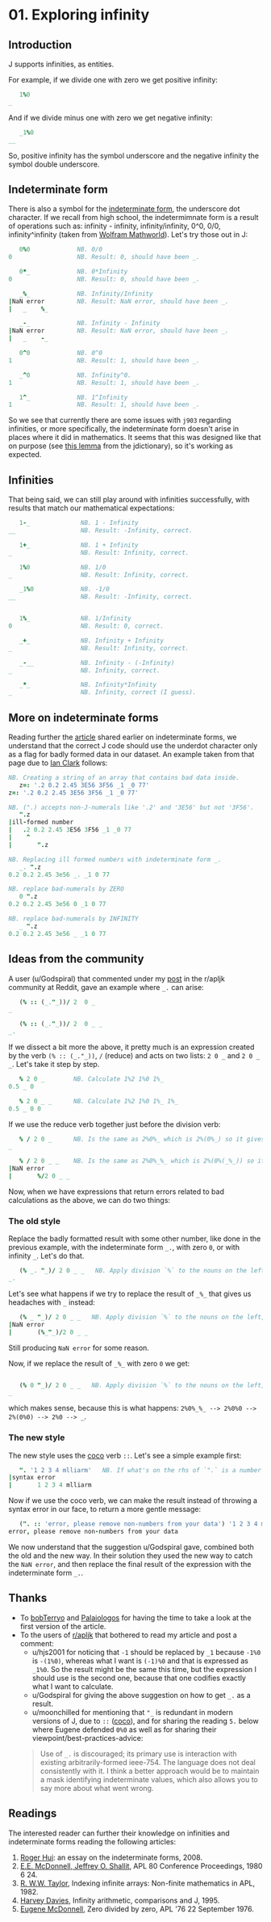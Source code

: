 <!-- <head>
  <link rel="alternate" type="application/atom+xml" title="{{ site.title }}" href="{{ site.url }}/feed.xml">
</head>

--- -->

# 01. Exploring infinity

## Introduction

J supports infinities, as entities.

For example, if we divide one with zero we get positive infinity:

```j
   1%0
_
```

And if we divide minus one with zero we get negative infinity:

```j
   _1%0
__
```

So, positive infinity has the symbol underscore and the negative infinity the symbol double underscore.

## Indeterminate form

There is also a symbol for the [indeterminate form](https://code.jsoftware.com/wiki/Vocabulary/underdot), the underscore dot character. If we recall from high school, the indetermimnate form is a result of operations such as: infinity - infinity, infinity/infinity, 0^0, 0/0, infinity^infinity (taken from [Wolfram Mathworld](https://mathworld.wolfram.com/Indeterminate.html)). Let's try those out in J:

```j
   0%0             NB. 0/0
0                  NB. Result: 0, should have been _.

   0*_             NB. 0*Infinity
0                  NB. Result: 0, should have been _.

   _%_             NB. Infinity/Infinity
|NaN error         NB. Result: NaN error, should have been _.
|   _    %_

   _-_             NB. Infinity - Infinity
|NaN error         NB. Result: NaN error, should have been _.
|   _    -_

   0^0             NB. 0^0
1                  NB. Result: 1, should have been _.

   _^0             NB. Infinity^0.
1                  NB. Result: 1, should have been _.

   1^_             NB. 1^Infinity
1                  NB. Result: 1, should have been _.

```

So we see that currently there are some issues with `j903` regarding infinities, or more specifically, the indeterminate form doesn't arise in places where it did in mathematics. It seems that this was designed like that on purpose (see [this lemma](https://www.jsoftware.com/help/dictionary/d031.htm) from the jdictionary), so it's working as expected.

## Infinities

That being said, we can still play around with infinities successfully, with results that match our mathematical expectations:

```j
   1-_              NB. 1 - Infinity
__                  NB. Result: -Infinity, correct.

   1+_              NB. 1 + Infinity
_                   NB. Result: Infinity, correct.

   1%0              NB. 1/0
_                   NB. Result: Infinity, correct.

   _1%0             NB. -1/0
__                  NB. Result: -Infinity, correct.


   1%_              NB. 1/Infinity
0                   NB. Result: 0, correct.

   _+_              NB. Infinity + Infinity
_                   NB. Result: Infinity, correct.

   _-__             NB. Infinity - (-Infinity)
_                   NB. Infinity, correct.

   _*_              NB. Infinity*Infinity
_                   NB. Infinity, correct (I guess).
```

## More on indeterminate forms

Reading further the [article](https://code.jsoftware.com/wiki/Vocabulary/underdot) shared earlier on indeterminate forms, we understand that the correct J code should use the underdot character only as a flag for badly formed data in our dataset. An example taken from that page due to [Ian Clark](https://code.jsoftware.com/wiki/User:Ian_Clark) follows:

```j
NB. Creating a string of an array that contains bad data inside.
   z=: '.2 0.2 2.45 3E56 3F56 _1 _0 77'
z=: '.2 0.2 2.45 3E56 3F56 _1 _0 77'

NB. (".) accepts non-J-numerals like '.2' and '3E56' but not '3F56'.
   ".z
|ill-formed number
|   .2 0.2 2.45 3E56 3F56 _1 _0 77
|    ^
|       ".z

NB. Replacing ill formed numbers with indeterminate form _.
   _. ".z
0.2 0.2 2.45 3e56 _. _1 0 77

NB. replace bad-numerals by ZERO
   0 ".z
0.2 0.2 2.45 3e56 0 _1 0 77

NB. replace bad-numerals by INFINITY
   _ ".z
0.2 0.2 2.45 3e56 _ _1 0 77
```

## Ideas from the community

A user (u/Godspiral) that commented under my [post](https://www.reddit.com/r/apljk/comments/s9ag4k/jmath_answering_to_mathematical_questions_using_j/) in the r/apljk community at Reddit, gave an example where `_.` can arise:

```j
   (% :: (_."_))/ 2  0 _
_

   (% :: (_."_))/ 2  0 _ _
_.

```

If we dissect a bit more the above, it pretty much is an expression created by the verb `(% :: (_."_))`, `/` (reduce) and acts on two lists: `2 0 _` and `2 0 _ _`. Let's take it step by step.

```j
   % 2 0 _        NB. Calculate 1%2 1%0 1%_
0.5 _ 0

   % 2 0 _ _      NB. Calculate 1%2 1%0 1%_ 1%_
0.5 _ 0 0
```

If we use the reduce verb together just before the division verb:

```j
   % / 2 0 _      NB. Is the same as 2%0%_ which is 2%(0%_) so it gives in math notation 2/(0/Inf.) = 2/0 = Inf.
_

   % / 2 0 _ _    NB. Is the same as 2%0%_%_ which is 2%(0%(_%_)) so it gives a NaN error, because that's what _%_ gives 
|NaN error
|       %/2 0 _ _
```

Now, when we have expressions that return errors related to bad calculations as the above, we can do two things:

### The old style

Replace the badly formatted result with some other number, like done in the previous example, with the indeterminate form `_.`, with zero `0`, or with infinity `_`. Let's do that.

```j
   (% _. "_)/ 2 0 _ _   NB. Apply division `%` to the nouns on the left, and if you encounter NaN replace with `_.`
_.
```

Let's see what happens if we try to replace the result of `_%_` that gives us headaches with `_` instead:

```j
   (% _ "_)/ 2 0 _ _   NB. Apply division `%` to the nouns on the left, and if you encounter NaN replace with `_`
|NaN error
|       (%_"_)/2 0 _ _
```

Still producing `NaN error` for some reason.

Now, if we replace the result of `_%_` with zero `0` we get:

```j

   (% 0 "_)/ 2 0 _ _   NB. Apply division `%` to the nouns on the left, and if you encounter NaN replace with `0`
_
```

which makes sense, because this is what happens: `2%0%_%_ --> 2%0%0 --> 2%(0%0) --> 2%0 --> _`.


### The new style

The new style uses the [coco](https://code.jsoftware.com/wiki/Vocabulary/coco) verb `::`. Let's see a simple example first:

```j
   ". '1 2 3 4 mlliarm'   NB. If what's on the rhs of `".` is a number return the number. If not, throw an error.
|syntax error
|       1 2 3 4 mlliarm
```

Now if we use the coco verb, we can make the result instead of throwing a syntax error in our face, to return a more gentle message:

```j
   (". :: 'error, please remove non-numbers from your data') '1 2 3 4 mlliarm'
error, please remove non-numbers from your data
```

We now understand that the suggestion u/Godspiral gave, combined both the old and the new way. In their solution they used the new way to catch the `NaN error`, and then replace the final result of the expression with the indeterminate form `_.`.


## Thanks
- To [bobTerryo](https://www.youtube.com/user/bobtherriault) and [Palaiologos](https://palaiologos.rocks/) for having the time to take a look at the first version of the article.
- To the users of [r/apljk](https://www.reddit.com/r/apljk/) that bothered to read my article and post a comment:
   - u/hjs2001 for noticing that `-1` should be replaced by `_1` because `-1%0` is `-(1%0)`, whereas what I want is `(-1)%0` and that is expressed as `_1%0`. So the result might be the same this time, but the expression I should use is the second one, because that one codifies exactly what I want to calculate.
   - u/Godspiral for giving the above suggestion on how to get `_.` as a result.
   - u/moonchilled for mentioning that `"_` is redundant in modern versions of J, due to `::` ([coco](https://code.jsoftware.com/wiki/Vocabulary/coco)), and for sharing the reading `5.` below where Eugene defended `0%0` as well as for sharing their viewpoint/best-practices-advice:
   >  Use of `_.` is discouraged; its primary use is interaction with existing arbitrarily-formed ieee-754. The language does not deal consistently with it. I think a better approach would be to maintain a mask identifying indeterminate values, which also allows you to say more about what went wrong.

## Readings

The interested reader can further their knowledge on infinities and indeterminate forms reading the following articles:

1. [Roger Hui](https://code.jsoftware.com/wiki/Essays/Indeterminate): an essay on the indeterminate forms, 2008.
2. [E.E. McDonnell, Jeffrey O. Shallit](https://www.jsoftware.com/papers/eem/infinity.htm), APL 80 Conference Proceedings, 1980 6 24.
3. [R. W.W. Taylor](https://dl.acm.org/doi/10.1145/390006.802264), Indexing infinite arrays: Non-finite mathematics in APL, 1982.
4. [Harvey Davies](https://dl.acm.org/doi/10.1145/206913.206953), Infinity arithmetic, comparisons and J, 1995.
5. [Eugene McDonnell](https://www.jsoftware.com/papers/eem/0div0.htm), Zero divided by zero, APL '76 22 September 1976.

<!-- ---
<a class="btn btn-rss" href="/feed.xml" target="_blank">RSS</a> -->